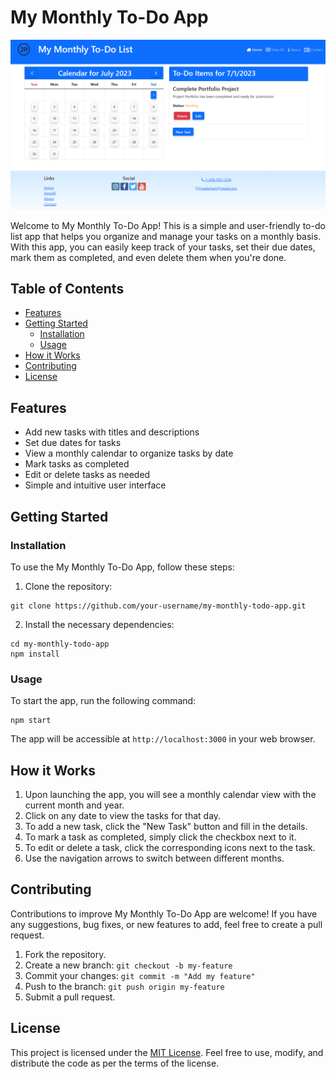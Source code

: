 # My Monthly To-Do App

![App Screenshot](screenshots/screenshottodolistapp.png)

Welcome to My Monthly To-Do App! This is a simple and user-friendly to-do list app that helps you organize and manage your tasks on a monthly basis. With this app, you can easily keep track of your tasks, set their due dates, mark them as completed, and even delete them when you're done.

## Table of Contents
- [Features](#features)
- [Getting Started](#getting-started)
  - [Installation](#installation)
  - [Usage](#usage)
- [How it Works](#how-it-works)
- [Contributing](#contributing)
- [License](#license)

## Features
- Add new tasks with titles and descriptions
- Set due dates for tasks
- View a monthly calendar to organize tasks by date
- Mark tasks as completed
- Edit or delete tasks as needed
- Simple and intuitive user interface

## Getting Started

### Installation
To use the My Monthly To-Do App, follow these steps:

1. Clone the repository:
```
git clone https://github.com/your-username/my-monthly-todo-app.git
```

2. Install the necessary dependencies:
```
cd my-monthly-todo-app
npm install
```

### Usage
To start the app, run the following command:
```
npm start
```

The app will be accessible at `http://localhost:3000` in your web browser.

## How it Works
1. Upon launching the app, you will see a monthly calendar view with the current month and year.
2. Click on any date to view the tasks for that day.
3. To add a new task, click the "New Task" button and fill in the details.
4. To mark a task as completed, simply click the checkbox next to it.
5. To edit or delete a task, click the corresponding icons next to the task.
6. Use the navigation arrows to switch between different months.

## Contributing
Contributions to improve My Monthly To-Do App are welcome! If you have any suggestions, bug fixes, or new features to add, feel free to create a pull request.

1. Fork the repository.
2. Create a new branch: `git checkout -b my-feature`
3. Commit your changes: `git commit -m "Add my feature"`
4. Push to the branch: `git push origin my-feature`
5. Submit a pull request.

## License
This project is licensed under the [MIT License](LICENSE). Feel free to use, modify, and distribute the code as per the terms of the license.
